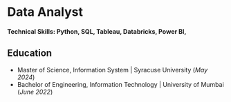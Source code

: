 # Data Analyst

#### Technical Skills: Python, SQL, Tableau, Databricks, Power BI, 

## Education
- Master of Science, Information System | Syracuse University (_May 2024_)								       		
- Bachelor of Engineering, Information Technology	| University of Mumbai (_June 2022_)	 			        		
